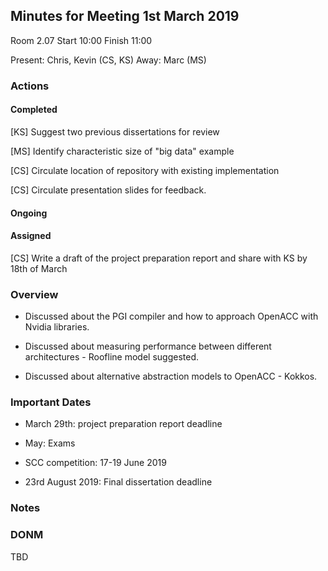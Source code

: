 ## Minutes for Meeting 1st March 2019
Room 2.07 Start 10:00 Finish 11:00

Present: Chris, Kevin (CS, KS) Away: Marc (MS)

### Actions
#### Completed
[KS] Suggest two previous dissertations for review

[MS] Identify characteristic size of "big data" example

[CS] Circulate location of repository with existing implementation

[CS] Circulate presentation slides for feedback.

#### Ongoing

#### Assigned
[CS] Write a draft of the project preparation report and share with KS by 18th of March

### Overview
- Discussed about the PGI compiler and how to approach OpenACC with Nvidia libraries.

- Discussed about measuring performance between different architectures - Roofline model suggested.

- Discussed about alternative abstraction models to OpenACC - Kokkos.

### Important Dates
- March 29th: project preparation report deadline

- May: Exams

- SCC competition: 17-19 June 2019

- 23rd August 2019: Final dissertation deadline

### Notes

### DONM
TBD
